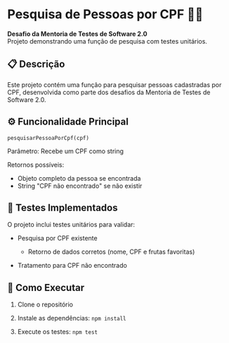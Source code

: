 # Pesquisa de Pessoas por CPF 🧑‍💻
**Desafio da Mentoria de Testes de Software 2.0**  
Projeto demonstrando uma função de pesquisa com testes unitários.

## 📋 Descrição
Este projeto contém uma função para pesquisar pessoas cadastradas por CPF, desenvolvida como parte dos desafios da Mentoria de Testes de Software 2.0.

## ⚙️ Funcionalidade Principal
`pesquisarPessoaPorCpf(cpf)`

Parâmetro: Recebe um CPF como string

Retornos possíveis: 
- Objeto completo da pessoa se encontrada
- String "CPF não encontrado" se não existir

## 🧪 Testes Implementados
O projeto inclui testes unitários para validar:

- Pesquisa por CPF existente
  - Retorno de dados corretos (nome, CPF e frutas favoritas)

- Tratamento para CPF não encontrado

## 🚀 Como Executar

1. Clone o repositório

2. Instale as dependências:
    `npm install`

3. Execute os testes:
    `npm test`